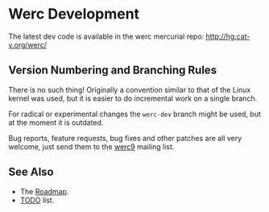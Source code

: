 Werc Development
================

The latest dev code is available in the werc mercurial repo: http://hg.cat-v.org/werc/


Version Numbering and Branching Rules
-------------------------------------

There is no such thing! Originally a convention similar to that of the Linux kernel was used, but it is easier to do incremental work on a single branch.

For radical or experimental changes the `werc-dev` branch might be used, but at the moment it is outdated.

Bug reports, feature requests, bug fixes and other patches are all very welcome, just send them to the [werc9](http://groups.google.com/group/werc9) mailing list.


See Also
--------

* The [Roadmap](roadmap).
* [TODO](todo) list.
